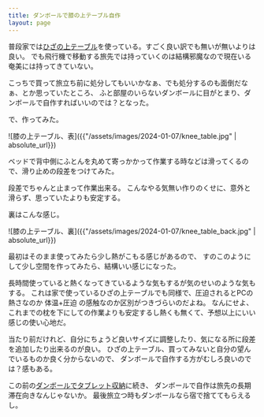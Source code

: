 ```yaml
---
title: ダンボールで膝の上テーブル自作
layout: page
---
```

普段家では[ひざの上テーブル](https://karino2.github.io/RandomThoughts/%E3%81%B2%E3%81%96%E3%81%AE%E4%B8%8A%E3%83%86%E3%83%BC%E3%83%96%E3%83%AB)を使っている。すごく良い訳でも無いが無いよりは良い。
でも飛行機で移動する旅先では持っていくのは結構邪魔なので現在いる奄美には持ってきていない。

こっちで買って旅立ち前に処分してもいいかなぁ、でも処分するのも面倒だなぁ、とか思っていたところ、
ふと部屋のいらないダンボールに目がとまり、ダンボールで自作すればいいのでは？となった。

で、作ってみた。

![膝の上テーブル、表]({{"/assets/images/2024-01-07/knee_table.jpg" | absolute_url}})

ベッドで背中側にふとんを丸めて寄っかかって作業する時などは滑ってくるので、滑り止めの段差をつけてみた。

段差でちゃんと止まって作業出来る。
こんなやる気無い作りのくせに、意外と滑らず、思っていたよりも安定する。

裏はこんな感じ。

![膝の上テーブル、裏]({{"/assets/images/2024-01-07/knee_table_back.jpg" | absolute_url}})

最初はそのまま使ってみたら少し熱がこもる感じがあるので、
すのこのようにして少し空間を作ってみたら、結構いい感じになった。

長時間使っていると熱くなってきているような気もするが気のせいのような気もする。
これは家で使っているひざの上テーブルでも同様で、圧迫されるとPCの熱さなのか 体温+圧迫 の感触なのか区別がつきづらいのだよね。
なんにせよ、これまでの枕を下にしての作業よりも安定するし熱くも無くて、予想以上にいい感じの使い心地だ。

当たり前だけれど、自分にちょうど良いサイズに調整したり、気になる所に段差を追加したり出来るのが良い。
ひざの上テーブル、買ってみないと自分の望んでいるものか良く分からないので、
ダンボールで自作する方がむしろ良いのでは？感もある。

この前の[ダンボールでタブレット収納](https://karino2.github.io/2023/12/29/danbooru_tablet_stand_diy.html)に続き、
ダンボールで自作は旅先の長期滞在向きなんじゃないか。
最後旅立つ時もダンボールなら宿で捨ててもらえるし。